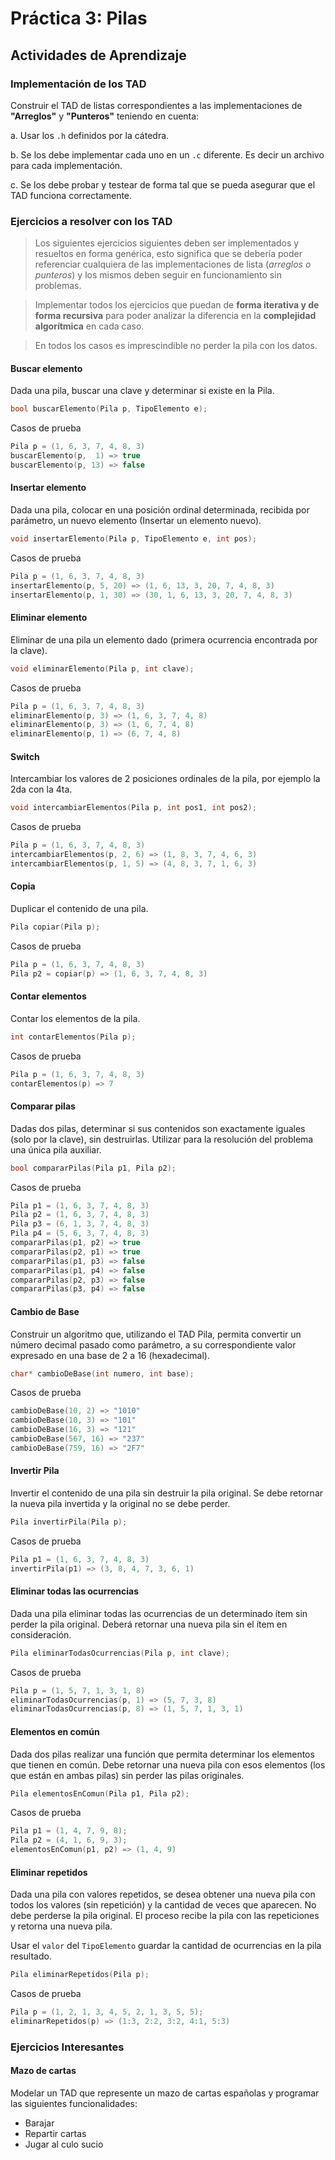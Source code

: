# Práctica 3: Pilas

## Actividades de Aprendizaje

### Implementación de los TAD

Construir el TAD de listas correspondientes a las implementaciones de **"Arreglos"** y **"Punteros"**
teniendo en cuenta:

a. Usar los `.h` definidos por la cátedra.

b. Se los debe implementar cada uno en un `.c` diferente. Es decir un archivo para cada implementación.

c. Se los debe probar y testear de forma tal que se pueda asegurar que el TAD funciona correctamente.

### Ejercicios a resolver con los TAD

> Los siguientes ejercicios siguientes deben ser implementados y resueltos en forma genérica, esto significa que se debería poder referenciar cualquiera de las implementaciones de lista (*arreglos o punteros*) y los mismos deben seguir en funcionamiento sin problemas.

> Implementar todos los ejercicios que puedan de **forma iterativa y de forma recursiva** para poder analizar la diferencia en la **complejidad algorítmica** en cada caso.

> En todos los casos es imprescindible no perder la pila con los datos.

#### Buscar elemento

Dada una pila, buscar una clave y determinar si existe en la Pila.

```C
bool buscarElemento(Pila p, TipoElemento e);
```

Casos de prueba

```C
Pila p = (1, 6, 3, 7, 4, 8, 3)
buscarElemento(p,  1) => true
buscarElemento(p, 13) => false
```

#### Insertar elemento

Dada una pila, colocar en una posición ordinal determinada, recibida por parámetro, un
nuevo elemento (Insertar un elemento nuevo).

```C
void insertarElemento(Pila p, TipoElemento e, int pos);
```

Casos de prueba

```C
Pila p = (1, 6, 3, 7, 4, 8, 3)
insertarElemento(p, 5, 20) => (1, 6, 13, 3, 20, 7, 4, 8, 3)
insertarElemento(p, 1, 30) => (30, 1, 6, 13, 3, 20, 7, 4, 8, 3)
```

#### Eliminar elemento

Eliminar de una pila un elemento dado (primera ocurrencia encontrada por la clave).

```C
void eliminarElemento(Pila p, int clave);
```

Casos de prueba

```C
Pila p = (1, 6, 3, 7, 4, 8, 3)
eliminarElemento(p, 3) => (1, 6, 3, 7, 4, 8)
eliminarElemento(p, 3) => (1, 6, 7, 4, 8)
eliminarElemento(p, 1) => (6, 7, 4, 8)
```

#### Switch

Intercambiar los valores de 2 posiciones ordinales de la pila, por ejemplo la 2da con la 4ta.

```C
void intercambiarElementos(Pila p, int pos1, int pos2);
```

Casos de prueba

```C
Pila p = (1, 6, 3, 7, 4, 8, 3)
intercambiarElementos(p, 2, 6) => (1, 8, 3, 7, 4, 6, 3)
intercambiarElementos(p, 1, 5) => (4, 8, 3, 7, 1, 6, 3)
```

#### Copia

Duplicar el contenido de una pila.

```C
Pila copiar(Pila p);
```

Casos de prueba

```C
Pila p = (1, 6, 3, 7, 4, 8, 3)
Pila p2 = copiar(p) => (1, 6, 3, 7, 4, 8, 3)
```

#### Contar elementos

Contar los elementos de la pila.

```C
int contarElementos(Pila p);
```

Casos de prueba

```C
Pila p = (1, 6, 3, 7, 4, 8, 3)
contarElementos(p) => 7
```

#### Comparar pilas

Dadas dos pilas, determinar si sus contenidos son exactamente iguales (solo por la
clave), sin destruirlas. Utilizar para la resolución del problema una única pila auxiliar.

```C
bool compararPilas(Pila p1, Pila p2);
```

Casos de prueba

```C
Pila p1 = (1, 6, 3, 7, 4, 8, 3)
Pila p2 = (1, 6, 3, 7, 4, 8, 3)
Pila p3 = (6, 1, 3, 7, 4, 8, 3)
Pila p4 = (5, 6, 3, 7, 4, 8, 3)
compararPilas(p1, p2) => true
compararPilas(p2, p1) => true
compararPilas(p1, p3) => false
compararPilas(p1, p4) => false
compararPilas(p2, p3) => false
compararPilas(p3, p4) => false
```

#### Cambio de Base

Construir un algoritmo que, utilizando el TAD Pila, permita convertir un número
decimal pasado como parámetro, a su correspondiente valor expresado en una base
de 2 a 16 (hexadecimal).

```C
char* cambioDeBase(int numero, int base);
```

Casos de prueba

```C
cambioDeBase(10, 2) => "1010"
cambioDeBase(10, 3) => "101"
cambioDeBase(16, 3) => "121"
cambioDeBase(567, 16) => "237"
cambioDeBase(759, 16) => "2F7"
```

#### Invertir Pila

Invertir el contenido de una pila sin destruir la pila original. Se debe retornar la nueva
pila invertida y la original no se debe perder. 

```C
Pila invertirPila(Pila p);
```

Casos de prueba

```C
Pila p1 = (1, 6, 3, 7, 4, 8, 3)
invertirPila(p1) => (3, 8, 4, 7, 3, 6, 1)
```

#### Eliminar todas las ocurrencias

Dada una pila eliminar todas las ocurrencias de un determinado
ítem sin perder la pila original. Deberá retornar una nueva pila sin el ítem en
consideración.

```C
Pila eliminarTodasOcurrencias(Pila p, int clave);
```

Casos de prueba

```C
Pila p = (1, 5, 7, 1, 3, 1, 8)
eliminarTodasOcurrencias(p, 1) => (5, 7, 3, 8)
eliminarTodasOcurrencias(p, 8) => (1, 5, 7, 1, 3, 1)
```

#### Elementos en común

Dada dos pilas realizar una función que permita determinar los elementos que tienen
en común. Debe retornar una nueva pila con esos elementos (los que están en ambas
pilas) sin perder las pilas originales.

```C
Pila elementosEnComun(Pila p1, Pila p2);
```

Casos de prueba

```C
Pila p1 = (1, 4, 7, 9, 8);
Pila p2 = (4, 1, 6, 9, 3);
elementosEnComun(p1, p2) => (1, 4, 9)
```

#### Eliminar repetidos

Dada una pila con valores repetidos, se desea obtener una nueva pila con todos los
valores (sin repetición) y la cantidad de veces que aparecen. No debe perderse la pila
original. El proceso recibe la pila con las repeticiones y retorna una nueva pila.

Usar el `valor` del `TipoElemento` guardar la cantidad de ocurrencias en la pila resultado.

```C
Pila eliminarRepetidos(Pila p);
```

Casos de prueba

```C
Pila p = (1, 2, 1, 3, 4, 5, 2, 1, 3, 5, 5);
eliminarRepetidos(p) => (1:3, 2:2, 3:2, 4:1, 5:3)
```

### Ejercicios Interesantes

#### Mazo de cartas

Modelar un TAD que represente un mazo de cartas españolas y programar las siguientes funcionalidades:

- Barajar
- Repartir cartas
- Jugar al culo sucio
